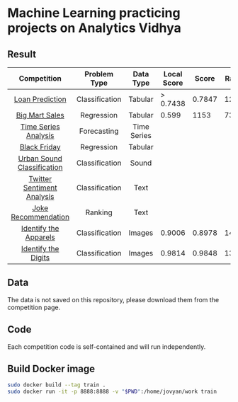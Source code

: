 # Machine Learning practicing projects on Analytics Vidhya

## Result

|                                                       Competition                                                       |  Problem Type  |  Data Type  | Local Score | Score  | Rank |
| :---------------------------------------------------------------------------------------------------------------------: | :------------: | :---------: | ----------- | ------ | ---- |
|          [Loan Prediction](https://datahack.analyticsvidhya.com/contest/practice-problem-loan-prediction-iii/)          | Classification |   Tabular   | > 0.7438    | 0.7847 | 1266 |
|           [Big Mart Sales](https://datahack.analyticsvidhya.com/contest/practice-problem-big-mart-sales-iii/)           |   Regression   |   Tabular   | 0.599       | 1153   | 731  |
|           [Time Series Analysis](https://datahack.analyticsvidhya.com/contest/practice-problem-time-series-2/)          |   Forecasting  | Time Series |             |        |      |
|                        [Black Friday](https://datahack.analyticsvidhya.com/contest/black-friday/)                       |   Regression   |   Tabular   |             |        |      |
| [Urban Sound Classification](https://datahack.analyticsvidhya.com/contest/practice-problem-urban-sound-classification/) | Classification |    Sound    |             |        |      |
| [Twitter Sentiment Analysis](https://datahack.analyticsvidhya.com/contest/practice-problem-twitter-sentiment-analysis/) | Classification |     Text    |             |        |      |
|               [Joke Recommendation](https://datahack.analyticsvidhya.com/contest/jester-practice-problem/)              |     Ranking    |     Text    |             |        |      |
|      [Identify the Apparels](https://datahack.analyticsvidhya.com/contest/practice-problem-identify-the-apparels/)      | Classification |    Images   | 0.9006      | 0.8978 | 148  |
|        [Identify the Digits](https://datahack.analyticsvidhya.com/contest/practice-problem-identify-the-digits/)        | Classification |    Images   | 0.9814      | 0.9848 | 132  |

## Data

The data is not saved on this repository, please download them from the competition page.

## Code

Each competition code is self-contained and will run independently.

## Build Docker image

```bash
sudo docker build --tag train .
sudo docker run -it -p 8888:8888 -v "$PWD":/home/jovyan/work train
```
